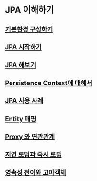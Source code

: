 # **JPA 이해하기** 

## **[기본환경 구성하기](https://github.com/keepinmindsh/tech-course/blob/main/jpa/environment/README.md)**

## **[JPA 시작하기](https://github.com/keepinmindsh/tech-course/blob/main/jpa/start/README.md)**

## **[JPA 해보기](https://github.com/keepinmindsh/tech-course/blob/main/jpa/getstarted/README.md)**

## **[Persistence Context에 대해서](https://github.com/keepinmindsh/tech-course/blob/main/jpa/persistences_context/README.md)**

## **[JPA 사용 사례](https://github.com/keepinmindsh/tech-course/blob/main/jpa/method/README.md)**

## **[Entity 매핑](https://github.com/keepinmindsh/tech-course/tree/main/jpa/entity_mapping)**

## **[Proxy 와 연관관계](https://github.com/keepinmindsh/tech-course/tree/main/jpa/proxy)**

## **[지연 로딩과 즉시 로딩](https://github.com/keepinmindsh/tech-course/tree/main/jpa/lazy)**

## **[영속성 전이와 고아객체](https://github.com/keepinmindsh/tech-course/tree/main/jpa/cascade)**

